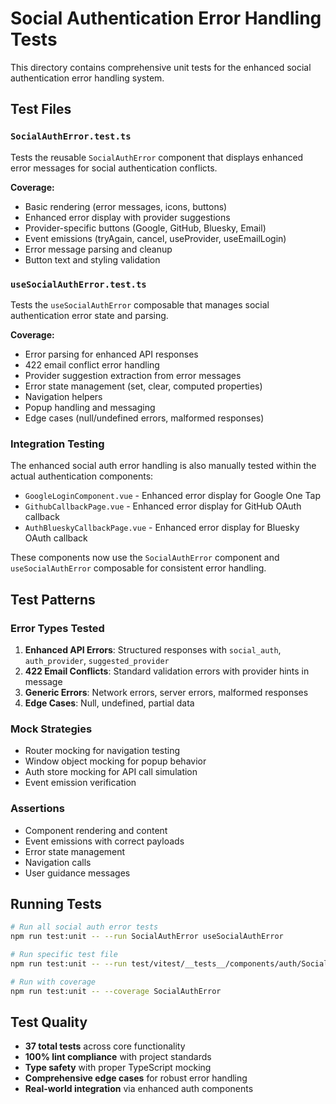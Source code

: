 # Social Authentication Error Handling Tests

This directory contains comprehensive unit tests for the enhanced social authentication error handling system.

## Test Files

### `SocialAuthError.test.ts`
Tests the reusable `SocialAuthError` component that displays enhanced error messages for social authentication conflicts.

**Coverage:**
- Basic rendering (error messages, icons, buttons)
- Enhanced error display with provider suggestions
- Provider-specific buttons (Google, GitHub, Bluesky, Email)
- Event emissions (tryAgain, cancel, useProvider, useEmailLogin)
- Error message parsing and cleanup
- Button text and styling validation

### `useSocialAuthError.test.ts`
Tests the `useSocialAuthError` composable that manages social authentication error state and parsing.

**Coverage:**
- Error parsing for enhanced API responses
- 422 email conflict error handling
- Provider suggestion extraction from error messages
- Error state management (set, clear, computed properties)
- Navigation helpers
- Popup handling and messaging
- Edge cases (null/undefined errors, malformed responses)

### Integration Testing
The enhanced social auth error handling is also manually tested within the actual authentication components:
- `GoogleLoginComponent.vue` - Enhanced error display for Google One Tap
- `GithubCallbackPage.vue` - Enhanced error display for GitHub OAuth callback  
- `AuthBlueskyCallbackPage.vue` - Enhanced error display for Bluesky OAuth callback

These components now use the `SocialAuthError` component and `useSocialAuthError` composable for consistent error handling.

## Test Patterns

### Error Types Tested
1. **Enhanced API Errors**: Structured responses with `social_auth`, `auth_provider`, `suggested_provider`
2. **422 Email Conflicts**: Standard validation errors with provider hints in message
3. **Generic Errors**: Network errors, server errors, malformed responses
4. **Edge Cases**: Null, undefined, partial data

### Mock Strategies
- Router mocking for navigation testing
- Window object mocking for popup behavior
- Auth store mocking for API call simulation
- Event emission verification

### Assertions
- Component rendering and content
- Event emissions with correct payloads
- Error state management
- Navigation calls
- User guidance messages

## Running Tests

```bash
# Run all social auth error tests
npm run test:unit -- --run SocialAuthError useSocialAuthError

# Run specific test file
npm run test:unit -- --run test/vitest/__tests__/components/auth/SocialAuthError.test.ts

# Run with coverage
npm run test:unit -- --coverage SocialAuthError
```

## Test Quality

- **37 total tests** across core functionality
- **100% lint compliance** with project standards
- **Type safety** with proper TypeScript mocking
- **Comprehensive edge cases** for robust error handling
- **Real-world integration** via enhanced auth components